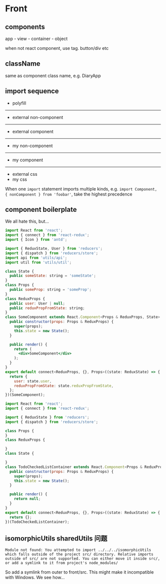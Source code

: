 # Front

## components

app - view - container - object

when not react component, use tag. button/div etc

## className

same as component class name, e.g. DiaryApp

## import sequence

- polyfill
---
- external non-component
---
- external component
---
- my non-component
---
- my component
---
- external css
- my css

When one `import` statement imports multiple kinds, e.g. `import Component, { nonComponent } from 'foobar'`, take the highest precedence

## component boilerplate

We all hate this, but...

```jsx
import React from 'react';
import { connect } from 'react-redux';
import { Icon } from 'antd';

import { ReduxState, User } from 'reducers';
import { dispatch } from 'reducers/store';
import api from 'utils/api';
import util from 'utils/util';

class State {
  public someState: string = 'someState';
}
class Props {
  public someProp: string = 'someProp';
}
class ReduxProps {
  public user: User | null;
  public reduxPropFromState: string;
}
class SomeComponent extends React.Component<Props & ReduxProps, State> {
  public constructor(props: Props & ReduxProps) {
    super(props);
    this.state = new State();
  }

  public render() {
    return (
      <div>SomeComponent</div>
    );
  }
}
export default connect<ReduxProps, {}, Props>((state: ReduxState) => {
  return {
    user: state.user,
    reduxPropFromState: state.reduxPropFromState,
  };
})(SomeComponent);
```

```jsx
import React from 'react';
import { connect } from 'react-redux';

import { ReduxState } from 'reducers';
import { dispatch } from 'reducers/store';

class Props {
}
class ReduxProps {

}
class State {

}
class TodoCheckedListContainer extends React.Component<Props & ReduxProps, State> {
  public constructor(props: Props & ReduxProps) {
    super(props);
    this.state = new State();
  }

  public render() {
    return null;
  }
}
export default connect<ReduxProps, {}, Props>((state: ReduxState) => {
  return {};
})(TodoCheckedListContainer);
```

## isomorphicUtils sharedUtils 问题

```
Module not found: You attempted to import ../../../isomorphicUtils which falls outside of the project src/ directory. Relative imports outside of src/ are not supported. You can either move it inside src/, or add a symlink to it from project's node_modules/
```

So add a symlink from outer to front/src. This might make it incompatible with Windows. We see how...
